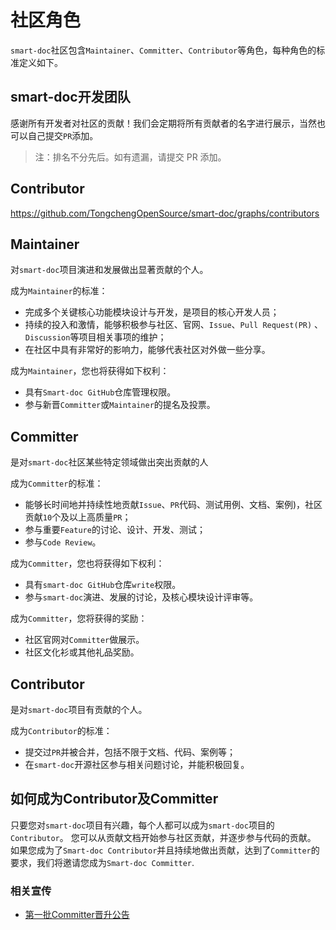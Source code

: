 # 社区角色
`smart-doc`社区包含`Maintainer`、`Committer`、`Contributor`等角色，每种角色的标准定义如下。

## smart-doc开发团队
感谢所有开发者对社区的贡献！我们会定期将所有贡献者的名字进行展示，当然也可以自己提交`PR`添加。
> 注：排名不分先后。如有遗漏，请提交 PR 添加。

<script setup>
import {VPTeamMembers} from 'vitepress/theme';

const members = [
  {
    avatar: 'https://github.com/shalousun.png',
    name: 'Yu Sun',
    title: '项目管理委员会，Project Management Committee',
    links: [
      { icon: 'github', link: 'https://github.com/shalousun' },
    ]
  },
  {
    avatar: 'https://github.com/netdied.png',
    name: 'Xingzhi Li',
    title: 'Committer',
    links: [
      { icon: 'github', link: 'https://github.com/netdied' },
    ]
  },
  {
    avatar: 'https://github.com/chenqi146.png',
    name: 'Qi Chen',
    title: 'Committer',
    links: [
      { icon: 'github', link: 'https://github.com/chenqi146' },
    ]
  },
  {
    avatar: 'https://github.com/abing22333.png',
    name: 'Bing Li',
    title: 'Committer',
    links: [
      { icon: 'github', link: 'https://github.com/abing22333' },
    ]
  },
]
</script>

<VPTeamMembers size="small" :members="members" />

## Contributor
https://github.com/TongchengOpenSource/smart-doc/graphs/contributors

## Maintainer
对`smart-doc`项目演进和发展做出显著贡献的个人。

成为`Maintainer`的标准：
- 完成多个关键核心功能模块设计与开发，是项目的核心开发人员；
- 持续的投入和激情，能够积极参与社区、官网、`Issue`、`Pull Request(PR)` 、`Discussion`等项目相关事项的维护；
- 在社区中具有非常好的影响力，能够代表社区对外做一些分享。

成为`Maintainer`，您也将获得如下权利：
- 具有`Smart-doc GitHub`仓库管理权限。
- 参与新晋`Committer`或`Maintainer`的提名及投票。

## Committer
是对`smart-doc`社区某些特定领域做出突出贡献的人

成为`Committer`的标准：
- 能够长时间地并持续性地贡献`Issue`、`PR`代码、测试用例、文档、案例)，社区贡献`10`个及以上高质量`PR`；
- 参与重要`Feature`的讨论、设计、开发、测试；
- 参与`Code Review`。

成为`Committer`，您也将获得如下权利：
- 具有`smart-doc GitHub`仓库`write`权限。
- 参与`smart-doc`演进、发展的讨论，及核心模块设计评审等。

成为`Committer`，您将获得的奖励：
- 社区官网对`Committer`做展示。
- 社区文化衫或其他礼品奖励。

## Contributor
是对`smart-doc`项目有贡献的个人。

成为`Contributor`的标准：
- 提交过`PR`并被合并，包括不限于文档、代码、案例等；
- 在`smart-doc`开源社区参与相关问题讨论，并能积极回复。

## 如何成为Contributor及Committer
只要您对`smart-doc`项目有兴趣，每个人都可以成为`smart-doc`项目的`Contributor`。
您可以从贡献文档开始参与社区贡献，并逐步参与代码的贡献。
如果您成为了`Smart-doc Contributor`并且持续地做出贡献，达到了`Committer`的要求，我们将邀请您成为`Smart-doc Committer`.

### 相关宣传
- [第一批Committer晋升公告](https://www.oschina.net/news/282477)














